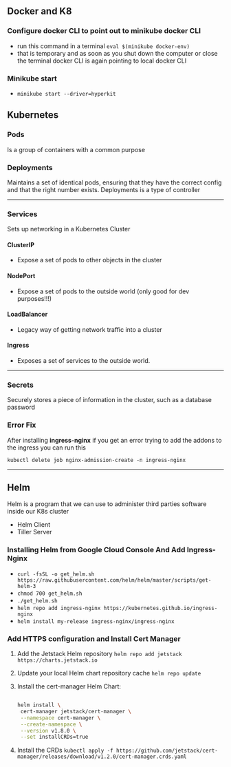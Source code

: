 ## Docker and K8

### Configure docker CLI to point out to minikube docker CLI

- run this command in a terminal `eval $(minikube docker-env)`
- that is temporary and as soon as you shut down the computer or close the terminal docker CLI is again pointing to local docker CLI

### Minikube start

- `minikube start --driver=hyperkit`

## Kubernetes

### Pods

Is a group of containers with a common purpose

### Deployments

Maintains a set of identical pods, ensuring that they have the correct config and that the right number exists. Deployments is a type of controller

---

### Services

Sets up networking in a Kubernetes Cluster

#### ClusterIP

- Expose a set of pods to other objects in the cluster

#### NodePort

- Expose a set of pods to the outside world (only good for dev purposes!!!)

#### LoadBalancer

- Legacy way of getting network traffic into a cluster

#### Ingress

- Exposes a set of services to the outside world.

---

### Secrets

Securely stores a piece of information in the cluster, such as a database password 

### Error Fix

After installing **ingress-nginx** if you get an error trying to add the addons to the ingress you can run this

`kubectl delete job nginx-admission-create -n ingress-nginx`

---

## Helm

Helm is a program that we can use to administer third parties software inside our K8s cluster

- Helm Client
- Tiller Server 

### Installing Helm from Google Cloud Console And Add Ingress-Nginx


- `curl -fsSL -o get_helm.sh https://raw.githubusercontent.com/helm/helm/master/scripts/get-helm-3`
- `chmod 700 get_helm.sh`
- `./get_helm.sh`
- `helm repo add ingress-nginx https://kubernetes.github.io/ingress-nginx`
- `helm install my-release ingress-nginx/ingress-nginx`

### Add HTTPS configuration and Install Cert Manager

1. Add the Jetstack Helm repository
   `helm repo add jetstack https://charts.jetstack.io`
2. Update your local Helm chart repository cache
   `helm repo update`
3. Install the cert-manager Helm Chart:


   ```sh

   helm install \
    cert-manager jetstack/cert-manager \
    --namespace cert-manager \
    --create-namespace \
    --version v1.8.0 \
    --set installCRDs=true
   ```

4. Install the CRDs
   `kubectl apply -f https://github.com/jetstack/cert-manager/releases/download/v1.2.0/cert-manager.crds.yaml`